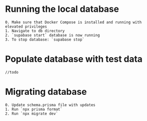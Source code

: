 # Running the local database
    0. Make sure that Docker Compose is installed and running with elevated privileges
    1. Navigate to db directory
    2. `supabase start` database is now running
    3. To stop database: `supabase stop`

# Populate database with test data
    //todo

# Migrating database
    0. Update schema.prisma file with updates
    1. Run `npx prisma format`
    2. Run `npx migrate dev`